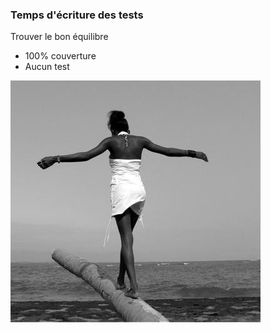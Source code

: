 ###  Temps d&#39;écriture des tests

Trouver le bon équilibre

* 100% couverture
* Aucun test

![alt text](./resources/equilibre.png "Femme qui marche en équilbre sur une poutre #imageStyléPourSymboliserLequilibre")

